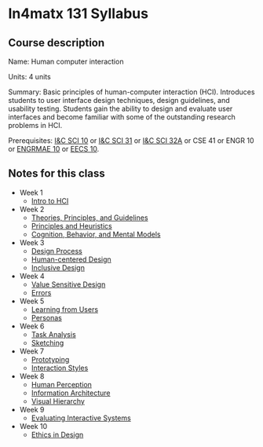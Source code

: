 # In4matx 131 Syllabus

## Course description

Name: Human computer interaction

Units: 4 units

Summary: Basic principles of human-computer interaction (HCI). Introduces students to user interface design techniques, design guidelines, and usability testing. Students gain the ability to design and evaluate user interfaces and become familiar with some of the outstanding research problems in HCI.

Prerequisites: [I&C SCI 10](https://catalogue.uci.edu/search/?P=I%26C%20SCI%2010 "I&C SCI 10") or [I&C SCI 31](../../fall-2019/ics-31/syllabus.md) or [I&C SCI 32A](https://catalogue.uci.edu/search/?P=I%26C%20SCI%2032A "I&C SCI 32A") or CSE 41 or ENGR 10 or [ENGRMAE 10](https://catalogue.uci.edu/search/?P=ENGRMAE%2010 "ENGRMAE 10") or [EECS 10](https://catalogue.uci.edu/search/?P=EECS%2010 "EECS 10").

## Notes for this class

- Week 1
    - [Intro to HCI](./week1/intro-to-hci.md)
- Week 2
    - [Theories, Principles, and Guidelines](./week2/theories-principles-and-guidelines.md)
    - [Principles and Heuristics](./week2/principles-and-heuristics.md)
    - [Cognition, Behavior, and Mental Models](./week2/cognition-behavior-and-mental-models.md)
- Week 3
    - [Design Process](./week3/design-process.md)
    - [Human-centered Design](./week3/human-centered-design.md)
    - [Inclusive Design](./week3/inclusive-design.md)
- Week 4
    - [Value Sensitive Design](./week4/value-sensitive-design.md)
    - [Errors](./week4/errors.md)
- Week 5
    - [Learning from Users](./week5/learning-from-users.md)
    - [Personas](./week5/personas.md)
- Week 6
    - [Task Analysis](./week6/task-analysis.md)
    - [Sketching](./week6/sketching.md)
- Week 7
    - [Prototyping](./week7/prototyping.md)
    - [Interaction Styles](./week7/interaction-styles.md)
- Week 8
    - [Human Perception](./week8/human-perception.md)
    - [Information Architecture](./week8/information-achitecture.md)
    - [Visual Hierarchy](./week8/visual-hierarchy.md)
- Week 9
    - [Evaluating Interactive Systems](./week9/evaluating-interactive-systems.md)
- Week 10
    - [Ethics in Design](./week10/ethics-in-design.md)
